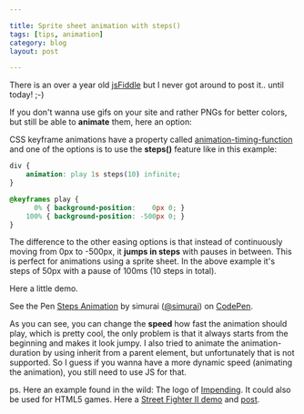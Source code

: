 ```yaml
---

title: Sprite sheet animation with steps()
tags: [tips, animation]
category: blog
layout: post

---
```


There is an over a year old [jsFiddle](http://jsfiddle.net/simurai/CGmCe/) but I never got around to post it.. until today! ;-)

If you don't wanna use gifs on your site and rather PNGs for better colors, but still be able to __animate__ them, here an option:

CSS keyframe animations have a property called [animation-timing-function](https://developer.mozilla.org/en-US/docs/CSS/animation-timing-function) and one of the options is to use the __steps()__ feature like in this example:

```css
div {
    animation: play 1s steps(10) infinite;
}

@keyframes play { 
      0% { background-position:    0px 0; } 
    100% { background-position: -500px 0; }
}
```

The difference to the other easing options is that instead of continuously moving from 0px to -500px, it __jumps in steps__ with pauses in between. This is perfect for animations using a sprite sheet. In the above example it's steps of 50px with a pause of 100ms (10 steps in total).

Here a little demo.

<p data-height="300" data-theme-id="3586" data-slug-hash="tukwj" data-default-tab="result" class='codepen'>See the Pen <a href='http://codepen.io/simurai/pen/tukwj'>Steps Animation</a> by simurai (<a href='http://codepen.io/simurai'>@simurai</a>) on <a href='http://codepen.io'>CodePen</a>.</p>
<script async src="//codepen.io/assets/embed/ei.js"></script>

As you can see, you can change the __speed__ how fast the animation should play, which is pretty cool, the only problem is that it always starts from the beginning and makes it look jumpy. I also tried to animate the animation-duration by using inherit from a parent element, but unfortunately that is not supported. So I guess if you wanna have a more dynamic speed (animating the animation), you still need to use JS for that.

ps. Here an example found in the wild: The logo of [Impending](http://impending.com/). It could also be used for HTML5 games. Here a [Street Fighter II demo](http://codepen.io/jkneb/full/smtHA) and [post](http://front-back.com/animate-png-sprites-with-css3-animations).
